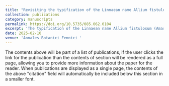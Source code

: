 ```yaml
---
title: "Revisiting the typification of the Linnaean name Allium fistulosum (Amaryllidaceae). "
collection: publications
category: manuscripts
permalink: https://doi.org/10.5735/085.062.0104
excerpt: 'The typification of the Linnaean name Allium fistulosum (Amaryllidaceae) is revised by superseding the previous proposal (neotype). Due to the existing original material (Dodoens' illustration), the neotypification is not correct according to Art. 9.13 of the International Code of Nomenclature for algae, fungi, and plants (Shenzhen Code). In addition, an herbarium specimen kept at S-LINN is designated as epitype to ensure the correct application of the name.'
date: 2025-02-10
venue: 'Annales Botanici Fennici '
---
```


The contents above will be part of a list of publications, if the user clicks the link for the publication than the contents of section will be rendered as a full page, allowing you to provide more information about the paper for the reader. When publications are displayed as a single page, the contents of the above "citation" field will automatically be included below this section in a smaller font.
